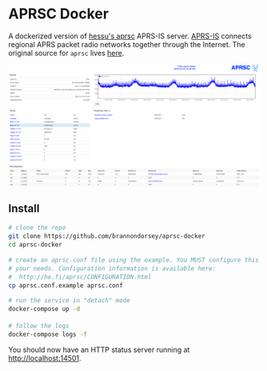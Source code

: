 # APRSC Docker

A dockerized version of [hessu's aprsc](http://aprs-is.net/) APRS-IS server. [APRS-IS](http://aprs-is.net/) connects regional APRS packet radio networks together through the Internet. The original source for `aprsc` lives [here](https://github.com/hessu/aprsc).

![APRSC Screenshot](.images/aprsc-screenshot.png)

## Install

```bash
# clone the repo
git clone https://github.com/brannondorsey/aprsc-docker
cd aprsc-docker
```

```bash
# create an aprsc.conf file using the example. You MUST configure this to fit
# your needs. Configuration information is available here: 
#  http://he.fi/aprsc/CONFIGURATION.html
cp aprsc.conf.example aprsc.conf
```

```bash
# run the service in "detach" mode
docker-compose up -d

# follow the logs
docker-compose logs -f
```

You should now have an HTTP status server running at <http://localhost:14501>.